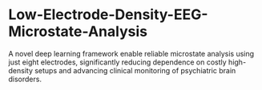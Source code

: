 # Low-Electrode-Density-EEG-Microstate-Analysis
A novel deep learning framework enable reliable microstate analysis using just eight electrodes, significantly reducing dependence on costly high-density setups and advancing clinical monitoring of psychiatric brain disorders.
